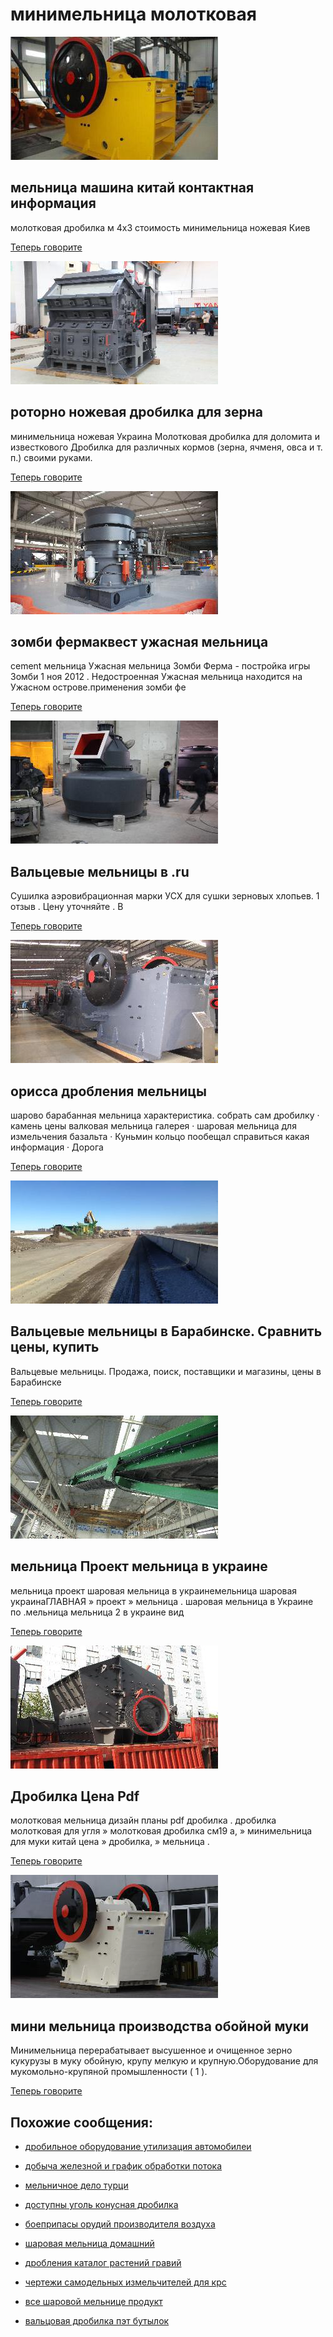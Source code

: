 # минимельница молотковая

<a href="https://ru.ecuriezuff.be/products/" target="_blank">![мельница машина китай контактная информация](https://github.com/millmachine/images/raw/main/162.jpg)</a>

## мельница машина китай контактная информация

молотковая дробилка м 4х3 стоимость  минимельница ножевая Киев 

<a href="https://ru.ecuriezuff.be/products/" target="_blank">Теперь говорите</a>

<a href="https://ru.ecuriezuff.be/products/" target="_blank">![роторно ножевая дробилка для зерна](https://github.com/millmachine/images/raw/main/213.jpg)</a>

## роторно ножевая дробилка для зерна

минимельница ножевая Украина  Молотковая дробилка для доломита и известкового Дробилка для различных кормов (зерна, ячменя, овса и т. п.) своими руками.

<a href="https://ru.ecuriezuff.be/products/" target="_blank">Теперь говорите</a>

<a href="https://ru.ecuriezuff.be/products/" target="_blank">![зомби фермаквест ужасная мельница](https://github.com/millmachine/images/raw/main/488.jpg)</a>

## зомби фермаквест ужасная мельница

cement мельница Ужасная мельница Зомби Ферма - постройка игры Зомби 1 ноя 2012 . Недостроенная Ужасная мельница находится на Ужасном острове.применения зомби фе

<a href="https://ru.ecuriezuff.be/products/" target="_blank">Теперь говорите</a>

<a href="https://ru.ecuriezuff.be/products/" target="_blank">![Вальцевые мельницы в .ru](https://github.com/millmachine/images/raw/main/37.jpg)</a>

## Вальцевые мельницы в .ru

Сушилка аэровибрационная марки УСХ для сушки зерновых хлопьев. 1 отзыв . Цену уточняйте . В 

<a href="https://ru.ecuriezuff.be/products/" target="_blank">Теперь говорите</a>

<a href="https://ru.ecuriezuff.be/products/" target="_blank">![орисса дробления мельницы](https://github.com/millmachine/images/raw/main/691.jpg)</a>

## орисса дробления мельницы

шарово барабанная мельница характеристика. собрать сам дробилку · камень цены валковая мельница галерея · шаровая мельница для измельчения базальта · Куньмин кольцо пообещал справиться какая информация · Дорога 

<a href="https://ru.ecuriezuff.be/products/" target="_blank">Теперь говорите</a>

<a href="https://ru.ecuriezuff.be/products/" target="_blank">![Вальцевые мельницы в Барабинске. Сравнить цены, купить ](https://github.com/millmachine/images/raw/main/46.jpg)</a>

## Вальцевые мельницы в Барабинске. Сравнить цены, купить 

Вальцевые мельницы. Продажа, поиск, поставщики и магазины, цены в Барабинске

<a href="https://ru.ecuriezuff.be/products/" target="_blank">Теперь говорите</a>

<a href="https://ru.ecuriezuff.be/products/" target="_blank">![мельница Проект мельница в украине](https://github.com/millmachine/images/raw/main/312.jpg)</a>

## мельница Проект мельница в украине

мельница проект шаровая мельница в украинемельница шаровая украинаГЛАВНАЯ » проект » мельница . шаровая мельница в Украине по .мельница мельница 2 в украине вид

<a href="https://ru.ecuriezuff.be/products/" target="_blank">Теперь говорите</a>

<a href="https://ru.ecuriezuff.be/products/" target="_blank">![Дробилка Цена Pdf](https://github.com/millmachine/images/raw/main/638.jpg)</a>

## Дробилка Цена Pdf

молотковая мельница дизайн планы pdf дробилка . дробилка молотковая для угля » молотковая дробилка см19 а, » минимельница для муки китай цена » дробилка, » мельница .

<a href="https://ru.ecuriezuff.be/products/" target="_blank">Теперь говорите</a>

<a href="https://ru.ecuriezuff.be/products/" target="_blank">![мини мельница производства обойной муки](https://github.com/millmachine/images/raw/main/724.jpg)</a>

## мини мельница производства обойной муки

Минимельница перерабатывает высушенное и очищенное зерно кукурузы в муку обойную, крупу мелкую и крупную.Оборудование для мукомольно-крупяной промышленности ( 1 ).

<a href="https://ru.ecuriezuff.be/products/" target="_blank">Теперь говорите</a>

## Похожие сообщения:

* [дробильное оборудование утилизация автомобилеи](%D0%B4%D1%80%D0%BE%D0%B1%D0%B8%D0%BB%D1%8C%D0%BD%D0%BE%D0%B5%20%D0%BE%D0%B1%D0%BE%D1%80%D1%83%D0%B4%D0%BE%D0%B2%D0%B0%D0%BD%D0%B8%D0%B5%20%D1%83%D1%82%D0%B8%D0%BB%D0%B8%D0%B7%D0%B0%D1%86%D0%B8%D1%8F%20%D0%B0%D0%B2%D1%82%D0%BE%D0%BC%D0%BE%D0%B1%D0%B8%D0%BB%D0%B5%D0%B8.md)

* [добыча железной и график обработки потока](%D0%B4%D0%BE%D0%B1%D1%8B%D1%87%D0%B0%20%D0%B6%D0%B5%D0%BB%D0%B5%D0%B7%D0%BD%D0%BE%D0%B9%20%D0%B8%20%D0%B3%D1%80%D0%B0%D1%84%D0%B8%D0%BA%20%D0%BE%D0%B1%D1%80%D0%B0%D0%B1%D0%BE%D1%82%D0%BA%D0%B8%20%D0%BF%D0%BE%D1%82%D0%BE%D0%BA%D0%B0.md)

* [мельничное дело турци](%D0%BC%D0%B5%D0%BB%D1%8C%D0%BD%D0%B8%D1%87%D0%BD%D0%BE%D0%B5%20%D0%B4%D0%B5%D0%BB%D0%BE%20%D1%82%D1%83%D1%80%D1%86%D0%B8.md)

* [доступны уголь конусная дробилка](%D0%B4%D0%BE%D1%81%D1%82%D1%83%D0%BF%D0%BD%D1%8B%20%D1%83%D0%B3%D0%BE%D0%BB%D1%8C%20%D0%BA%D0%BE%D0%BD%D1%83%D1%81%D0%BD%D0%B0%D1%8F%20%D0%B4%D1%80%D0%BE%D0%B1%D0%B8%D0%BB%D0%BA%D0%B0.md)

* [боеприпасы орудий производителя воздуха](%D0%B1%D0%BE%D0%B5%D0%BF%D1%80%D0%B8%D0%BF%D0%B0%D1%81%D1%8B%20%D0%BE%D1%80%D1%83%D0%B4%D0%B8%D0%B9%20%D0%BF%D1%80%D0%BE%D0%B8%D0%B7%D0%B2%D0%BE%D0%B4%D0%B8%D1%82%D0%B5%D0%BB%D1%8F%20%D0%B2%D0%BE%D0%B7%D0%B4%D1%83%D1%85%D0%B0.md)

* [шаровая мельница домашний](%D1%88%D0%B0%D1%80%D0%BE%D0%B2%D0%B0%D1%8F%20%D0%BC%D0%B5%D0%BB%D1%8C%D0%BD%D0%B8%D1%86%D0%B0%20%D0%B4%D0%BE%D0%BC%D0%B0%D1%88%D0%BD%D0%B8%D0%B9.md)

* [дробления каталог растений гравий](%D0%B4%D1%80%D0%BE%D0%B1%D0%BB%D0%B5%D0%BD%D0%B8%D1%8F%20%D0%BA%D0%B0%D1%82%D0%B0%D0%BB%D0%BE%D0%B3%20%D1%80%D0%B0%D1%81%D1%82%D0%B5%D0%BD%D0%B8%D0%B9%20%D0%B3%D1%80%D0%B0%D0%B2%D0%B8%D0%B9.md)

* [чертежи самодельных измельчителей для крс](%D1%87%D0%B5%D1%80%D1%82%D0%B5%D0%B6%D0%B8%20%D1%81%D0%B0%D0%BC%D0%BE%D0%B4%D0%B5%D0%BB%D1%8C%D0%BD%D1%8B%D1%85%20%D0%B8%D0%B7%D0%BC%D0%B5%D0%BB%D1%8C%D1%87%D0%B8%D1%82%D0%B5%D0%BB%D0%B5%D0%B9%20%D0%B4%D0%BB%D1%8F%20%D0%BA%D1%80%D1%81.md)

* [все шаровой мельнице продукт](%D0%B2%D1%81%D0%B5%20%D1%88%D0%B0%D1%80%D0%BE%D0%B2%D0%BE%D0%B9%20%D0%BC%D0%B5%D0%BB%D1%8C%D0%BD%D0%B8%D1%86%D0%B5%20%D0%BF%D1%80%D0%BE%D0%B4%D1%83%D0%BA%D1%82.md)

* [вальцовая дробилка пэт бутылок](%D0%B2%D0%B0%D0%BB%D1%8C%D1%86%D0%BE%D0%B2%D0%B0%D1%8F%20%D0%B4%D1%80%D0%BE%D0%B1%D0%B8%D0%BB%D0%BA%D0%B0%20%D0%BF%D1%8D%D1%82%20%D0%B1%D1%83%D1%82%D1%8B%D0%BB%D0%BE%D0%BA.md)

